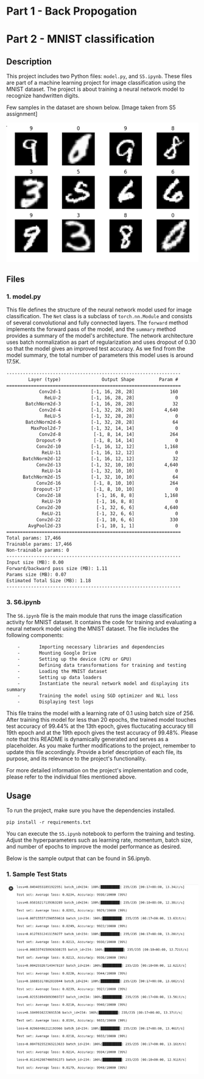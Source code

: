 # Part 1 - Back Propogation



# Part 2 - MNIST classification

## Description

This project includes two Python files: `model.py`, and `S5.ipynb`. These files are part of a machine learning project for image classification using the MNIST dataset. The project is about training a neural network model to recognize handwritten digits.

Few samples in the dataset are shown below. [Image taken from S5 assignment]

![MNIST](Test_Images/train_data_sample.png)


## Files

### 1. model.py

This file defines the structure of the neural network model used for image classification. The `Net` class is a subclass of `torch.nn.Module` and consists of several convolutional and fully connected layers. The `forward` method implements the forward pass of the model, and the `summary` method provides a summary of the model's architecture. The network architecture uses batch normalization as part of regularization and uses dropout of 0.30 so that the model gives an improved test accuracy. As we find from the model summary, the total number of parameters this model uses is around 17.5K. 

```
----------------------------------------------------------------
        Layer (type)               Output Shape         Param #
================================================================
            Conv2d-1           [-1, 16, 28, 28]             160
              ReLU-2           [-1, 16, 28, 28]               0
       BatchNorm2d-3           [-1, 16, 28, 28]              32
            Conv2d-4           [-1, 32, 28, 28]           4,640
              ReLU-5           [-1, 32, 28, 28]               0
       BatchNorm2d-6           [-1, 32, 28, 28]              64
         MaxPool2d-7           [-1, 32, 14, 14]               0
            Conv2d-8            [-1, 8, 14, 14]             264
           Dropout-9            [-1, 8, 14, 14]               0
           Conv2d-10           [-1, 16, 12, 12]           1,168
             ReLU-11           [-1, 16, 12, 12]               0
      BatchNorm2d-12           [-1, 16, 12, 12]              32
           Conv2d-13           [-1, 32, 10, 10]           4,640
             ReLU-14           [-1, 32, 10, 10]               0
      BatchNorm2d-15           [-1, 32, 10, 10]              64
           Conv2d-16            [-1, 8, 10, 10]             264
          Dropout-17            [-1, 8, 10, 10]               0
           Conv2d-18             [-1, 16, 8, 8]           1,168
             ReLU-19             [-1, 16, 8, 8]               0
           Conv2d-20             [-1, 32, 6, 6]           4,640
             ReLU-21             [-1, 32, 6, 6]               0
           Conv2d-22             [-1, 10, 6, 6]             330
        AvgPool2d-23             [-1, 10, 1, 1]               0
================================================================
Total params: 17,466
Trainable params: 17,466
Non-trainable params: 0
----------------------------------------------------------------
Input size (MB): 0.00
Forward/backward pass size (MB): 1.11
Params size (MB): 0.07
Estimated Total Size (MB): 1.18
----------------------------------------------------------------
```

### 3. S6.ipynb

The `S6.ipynb` file is the main module that runs the image classification activity for MNIST dataset. It contains the code for training and evaluating a neural network model using the MNIST dataset. The file includes the following components:

        -       Importing necessary libraries and dependencies
        -       Mounting Google Drive
        -       Setting up the device (CPU or GPU)
        -       Defining data transformations for training and testing
        -       Loading the MNIST dataset
        -       Setting up data loaders
        -       Instantiate the neural network model and displaying its summary
        -       Training the model using SGD optimizer and NLL loss
        -       Displaying test logs

This file trains the model with a learning rate of 0.1 using batch size of 256. After training this model for less than 20 epochs, the trained model touches test accuracy of 99.44% at the 13th epoch, gives fluctucating accuracy till 19th epoch and at the 19th epoch gives the test accuracy of 99.48%.
Please note that this README is dynamically generated and serves as a placeholder. As you make further modifications to the project, remember to update this file accordingly. Provide a brief description of each file, its purpose, and its relevance to the project's functionality.

For more detailed information on the project's implementation and code, please refer to the individual files mentioned above.

## Usage

To run the project, make sure you have the dependencies installed.
```
pip install -r requirements.txt
```
You can execute the `S5.ipynb` notebook to perform the training and testing. Adjust the hyperparameters such as learning rate, momentum, batch size, and number of epochs to improve the model performance as desired.

Below is the sample output that can be found in S6.ipnyb.

### 1. Sample Test Stats

![Test Log](Test_Images/Test_inference_result_b256.png)

